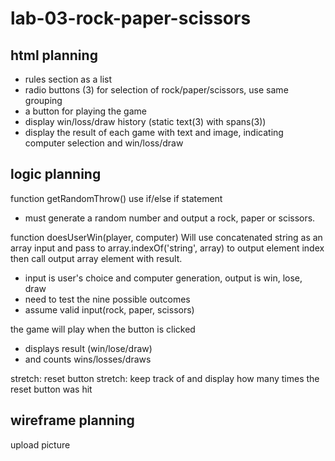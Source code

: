 # lab-03-rock-paper-scissors

## html planning
- rules section as a list
- radio buttons (3) for selection of rock/paper/scissors, use same grouping 
- a button for playing the game
- display win/loss/draw history (static text(3) with spans(3))
- display the result of each game with text and image, indicating computer selection and win/loss/draw


## logic planning

function getRandomThrow() use if/else if statement
- must generate a random number and output a rock, paper or scissors.

function doesUserWin(player, computer) Will use concatenated string as an array input and pass to array.indexOf('string', array) to output element index then call output array element with result.
- input is user's choice and computer generation, output is win, lose, draw
- need to test the nine possible outcomes
- assume valid input(rock, paper, scissors)

the game will play when the button is clicked
- displays result (win/lose/draw)
- and counts wins/losses/draws

stretch: reset button
stretch: keep track of and display how many times the reset button was hit

## wireframe planning

upload picture